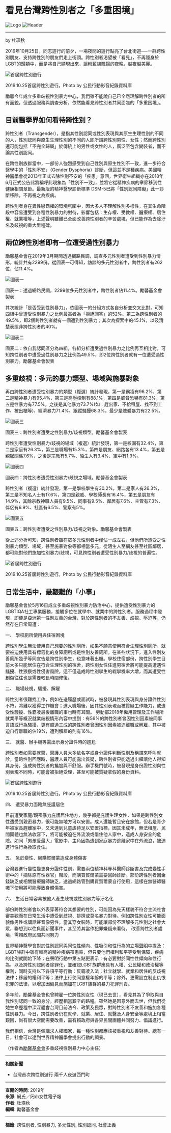 # 看見台灣跨性別者之「多重困境」

![Logo](https://bongchhi.frontier.org.tw/wp-content/uploads/2019/04/logo-v2.jpg)
![Header](http://bongchhi.frontier.org.tw/wp-content/uploads/2019/04/2019header-mobile.png)

---

by 杜瑛秋

2019年10月25日，同志遊行的前夕，一場夜間的遊行點亮了台北街道──一群跨性別朋友、支持跨性別的朋友們走上街頭。跨性別者渴望被「看見」，不再隱身於LGBT的歸類中，而是將自己顯現出來，讓粉藍旗飄揚的夜晚，越夜越美麗。

![首屆跨性別遊行](http://bongchhi.frontier.org.tw/wp-content/uploads/2019/12/5U1-1024x683.jpg)

2019.10.25首屆跨性別遊行。Photo by 公民行動影音紀錄資料庫

勵馨今年成立多重歧視性別暴力中心，我們雖不能說自己已全然理解跨性別者的所有面貌，但透過服務與調查分析，依然能看見跨性別者共同面臨的「多重困境」。

## 目前醫學界如何看待跨性別？

跨性別者（Transgender），是指其性別認同或性別表現與其原生生理性別的不同的人，性別認同與原生生理性別的不同的人即所謂跨性別男性、女性；然而跨性別還可能包括「不完全歸屬」於傳統上的男性或女性的人，廣泛至包含變裝者，而不論其性別認同。

在跨性別族群當中，一部份人強烈感受到自己性別與原生性別不一致，進一步符合醫學中的「性別不安」（Gender Dysphoria）診斷，但這並不是種疾病。美國精神醫學會從2013年正式去除性別不安的「疾患」意涵，世界衛生組織亦在2018年6月正式公告此將稱呼此現象為「性別不一致」，並將它從精神疾病的章節移到性健康相關章節。最新版的精神醫學診斷標準 DSM-5已將「性別認同障礙」此一診斷移除，不再視之為疾病。

跨性別者身在異性戀霸權的環境氛圍中，因大多人不理解性別多樣性，在其生命階段中容易遭受到各種性別暴力的對待，影響包括：生存權、受教權、醫療權、居住權、就業權等，上述聲明雖難已全面改善跨性別者的辛苦處境，但已能作為去除汙名及歧視的重大里程碑。

## 兩位跨性別者即有一位遭受過性別暴力

勵馨基金會在2019年3月期間透過網路民調，調查多元性別者遭受到性別暴力情形，統計共有2299份。從圖表一可得知，訪談的多元性別者中，跨性別者有262位，佔11.4%。

![圖表一](http://bongchhi.frontier.org.tw/wp-content/uploads/2019/12/圖表一.jpg)

圖表一：透過網路民調，2299位多元性別者中，跨性別者佔11.4%。勵馨基金會製表

其次統計「是否受到性別暴力」，依圖表一的分組方式各自分析並交叉比對，可知四組中曾遭受性別暴力之比例最高者為「拒絕回答」的52%、第二為跨性別者的49.5%，即2個跨性別者就有一個遭到性別暴力；其次為探索中的45.1%，以及清楚表態非跨性別者的40%。

![圖表二](http://bongchhi.frontier.org.tw/wp-content/uploads/2019/12/圖表二.jpg)

圖表二：依自我認同區分為四組，各組分析遭受過性別暴力之比例再互相比對，可知跨性別者中遭受過性別暴力之比例為49.5%，即2位跨性別者就有一位遭受過性別暴力。勵馨基金會製表

## 多重歧視：多元的暴力類型、場域與施暴對象

再由跨性別者遭受性別暴力的類型（複選）統計發現，第一是霸凌有96.2%，第二是精神暴力有95.4%，第三是高壓控制有88.1%，第四是威脅恐嚇有81.3%，第五是性暴力有77.5%，之後是其他暴力73.7%(如：趕出家、不給租屋、找不到工作、被出櫃等)、經濟暴力71.4%、跟蹤騷擾68.3%，最少是肢體暴力有22.5%。

![圖表三](http://bongchhi.frontier.org.tw/wp-content/uploads/2019/12/圖表三.jpg)

圖表三：跨性別者遭受之性別暴力/歧視類型。勵馨基金會製表

跨性別者遭受性別暴力/歧視的場域（複選）統計發現，第一是校園有32.4%，第二是家庭有26.3%，第三是職場有15.3%，第四是朋友、網路各有13.4%，第五是親密關係7.6%，之後是宗教有5.7%、陌生人有3.4%、軍中有1.9%。

![圖表四](http://bongchhi.frontier.org.tw/wp-content/uploads/2019/12/圖表四.jpg)

圖表四：跨性別者遭受性別暴力/歧視之場域。勵馨基金會製表

跨性別者（複選）統計發現，第一是學校學生有30.2%，第二是家人有26.3%，第三是不知名人士有17.6%，第四是親戚、學校師長有16.4%，第五是朋友有14.9%，其餘宗教神職人員有9.5%、同事有9.5%、鄰居有7.6%、主管有7.3%、伴侶有6.9%、社區有6.5%、警察有5%。

![圖表五](http://bongchhi.frontier.org.tw/wp-content/uploads/2019/12/圖表五.jpg)

圖表五：跨性別者遭受之性別暴力/歧視之對象。勵馨基金會製表

從上述分析可知，跨性別者雖在眾多元性別者中僅佔一成左右，但他們所遭受之性別暴力類型、場域，甚至施暴對象等都相當多元，從陌生人至網友甚至社區鄰居，都可能對他們施加性別暴力/歧視，可見跨性別者遭受性別暴力/歧視的普遍性。

![首屆跨性別遊行](http://bongchhi.frontier.org.tw/wp-content/uploads/2019/12/5U-1024x683.jpg)

2019.10.25首屆跨性別遊行。Photo by 公民行動影音紀錄資料庫

## 日常生活中，最艱難的「小事」

勵馨基金會於5月16日成立多重歧視性別暴力防治中心，提供遭受性別暴力的LGBTIQA社工專業服務，接觸多位在就學中、就業中的跨性別者。服務過程中發現，即便是亞洲第一性別友善的台灣，對於跨性別者的不友善、歧視、壓迫等，仍然存在日常周遭：

一、 學校廁所使用與住宿困境

跨性別學生無法使用自己想要的性別廁所，如果不願意使用符合生理性別廁所，就要被迫使用具有標籤化的身障廁所或是性別友善廁所。在某些狀況下，進入性別友善廁所幾乎等同宣告是跨性別學生，也意味著出櫃。學校住宿部份，跨性別學生目前大多只能居住在符合生理性別的宿舍，跨性別女性住進男宿舍將可能提高遭遇性騷擾、性猥褻或性侵害風險，這不僅造成跨性別學生的輟學機率大增，而其遭受性創傷往往也是需要較長時間修復。

二、 職場歧視，騷擾、解雇

跨性別者很難找工作，例如在送履歷或面試時，被發現其性別表現與身分證件性別不符，將難以獲得工作機會；進入職場後，因其性別表現而被質疑工作能力，或遭受性騷擾、性霸凌最後離職的事也時有耳聞。 勞動部2018年僱用管理及工作場所就業平等概況就業歧視情形內容中提到：有56%的跨性別者曾因性別因素被同事言語或行為騷擾，更有超過三成的跨性別者曾因性別因素被迫離職或解雇，其中被迫自行離職的佔19%，遭到解雇的則有16%。

三、 就醫、辦手機等需出示身分證件時的尷尬

跨性別者如需要就醫，醫護人員大多依名字或身分證件判斷性別及稱謂來呼叫就診，當跨性別回應時，醫護人員可能露出質疑，跨性別者只能透過出櫃讓他人得知其身份，造成跨性別者的尷尬與不舒服。辦手機門號時，被發現是身份證性別與性別表現不同時，可能會被拒絕受理，甚至可能被質疑拿假的身份資料。

![首屆跨性別遊行](http://bongchhi.frontier.org.tw/wp-content/uploads/2019/12/5U7A-1024x683.jpg)

2019.10.25首屆跨性別遊行。Photo by 公民行動影音紀錄資料庫

四、 遭受暴力面臨無庇護居住

目前遭受家庭/親密暴力庇護居住地方，幾乎都是庇護生理女性，如果是跨性別女性遭受到親密暴力，很可能無地方可以安置。成人還能暫且安在旅館，但若是青少年被家長趕離家中，又未達到兒童虐待足以安置指標，因其未成年，無法租屋、民間團體也無法收容下，將可能被迫在外流浪或借住他人家中，造成人身安全的危險。如同「男孩愛最大」電影中，主角因為遭到家庭暴力逃離家中在外流浪，被迫進行性行為換取食住。

五、 急於變性、網購賀爾蒙造成身體傷害

台灣要進行變性變更身分證件性別，需要兩位精神科專科醫師診斷書及完成變性手術中的「摘除原有性器官」階段，而購買賀爾蒙需要醫師診斷。部份跨性別者因金錢缺乏或相關醫療醫師缺乏，透過網路管到購買賀爾蒙自行使用，這樣在無醫師醫囑下使用將可能導致身體傷害。

六、 生活日常容易被他人產生歧視或性別暴力等汙名化

部份跨性別者會以外表穿著符合其想要的性別，可能因為先天樣貌不符合主流社會審美觀而在日常生活中遭受到歧視、排擠或莫名暴力對待。例如跨性別女性可能面貌像男性或講話聲音像男性，當其穿女裝時，可能讓部份不理解多元性別之社會大眾，聯想到以往負面新聞事件，甚至將其當作犯罪嫌疑來看待。 改善跨性別者處境，需賴政府民間共同努力

世界精神醫學會對於性別認同與同性性傾向、性吸引和性行為的立場[聲明](http://www.sop.org.tw/news/l_info.asp?/24.html)中提及：LGBT族群中雖有較高的精神疾病罹患率，但只要他們權利和平等受到保障，疾病的比例就開始下降；在聲明行動中第五點更表示：有必要對於同性性傾向和性行為、以及跨性別認同者除罪化，並確認LGBT族群應具有人權、公民權和政治權等權利，同時支持以下各項平等行動：反霸凌入法；社立就學、就業和居住的反歧視法律；移居的權利平等；法律上行使同意權年齡的平等；除外，更需設立制止仇恨犯罪的法律，以增加因偏見而施加在LGBT族群的暴力犯罪刑責。

多年前，勵馨基金會也曾聘雇一位跨性別女性（現已去世），看見其為了爭取與自我性別認同一致的身分，經歷相當艱辛的路程。雖然她是因意外而去世，但我們從她生命歷程中深深體會台灣目前法令、政策及民眾，對跨性別者不友善和施加各種性別暴力。今日，跨性別者仍在就學、就業、居住、就醫及人身安全等處境上相當艱困，尚有很大空間需要改善，需有賴政府與各界民間團體共同努力、倡議進行。

我們相信，台灣是個講求人權國家，每一種性別都應該被重視和友善對待。總有一日，社會可以達到世界精神醫學會提出行動的願景。

（作者為[勵馨基金會](https://www.goh.org.tw/tc/index.asp)多重歧視性別暴力中心主任）

---

**相關新聞**

- 台灣首次跨性別遊行 兩千人夜遊西門町

---

**查閱的時間**: 2019年  
**來源**: 網氏／罔市女性電子報  
**作者**: 杜瑛秋  
**編輯**: 勵馨基金會  

---

**標籤**: 跨性別者, 性別暴力, 多元性別, 性別認同, 社會正義
